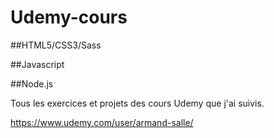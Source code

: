 # Udemy-cours
##HTML5/CSS3/Sass

##Javascript

##Node.js

Tous les exercices et projets des cours Udemy que j'ai suivis. 

https://www.udemy.com/user/armand-salle/
